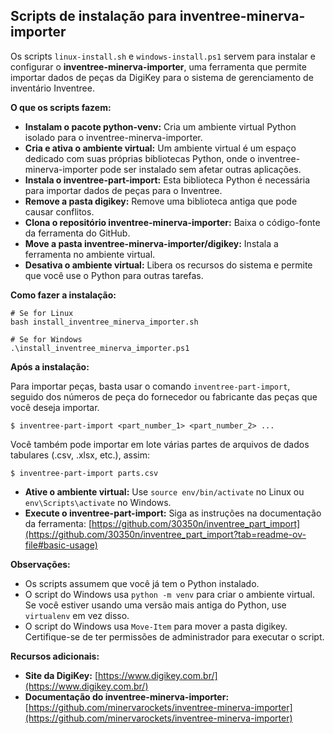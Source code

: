 ## Scripts de instalação para inventree-minerva-importer

Os scripts `linux-install.sh` e `windows-install.ps1` servem para instalar e configurar o **inventree-minerva-importer**, uma ferramenta que permite importar dados de peças da DigiKey para o sistema de gerenciamento de inventário Inventree.

**O que os scripts fazem:**

* **Instalam o pacote python-venv:** Cria um ambiente virtual Python isolado para o inventree-minerva-importer.
* **Cria e ativa o ambiente virtual:** Um ambiente virtual é um espaço dedicado com suas próprias bibliotecas Python, onde o inventree-minerva-importer pode ser instalado sem afetar outras aplicações.
* **Instala o inventree-part-import:** Esta biblioteca Python é necessária para importar dados de peças para o Inventree.
* **Remove a pasta digikey:** Remove uma biblioteca antiga que pode causar conflitos.
* **Clona o repositório inventree-minerva-importer:** Baixa o código-fonte da ferramenta do GitHub.
* **Move a pasta inventree-minerva-importer/digikey:** Instala a ferramenta no ambiente virtual.
* **Desativa o ambiente virtual:** Libera os recursos do sistema e permite que você use o Python para outras tarefas.

**Como fazer a instalação:**
```
# Se for Linux
bash install_inventree_minerva_importer.sh

# Se for Windows
.\install_inventree_minerva_importer.ps1
```

**Após a instalação:**

Para importar peças, basta usar o comando `inventree-part-import`, seguido dos números de peça do fornecedor ou fabricante das peças que você deseja importar.

```
$ inventree-part-import <part_number_1> <part_number_2> ...
```
Você também pode importar em lote várias partes de arquivos de dados tabulares (.csv, .xlsx, etc.), assim:
```
$ inventree-part-import parts.csv
```

* **Ative o ambiente virtual:** Use `source env/bin/activate` no Linux ou `env\Scripts\activate` no Windows.
* **Execute o inventree-part-import:** Siga as instruções na documentação da ferramenta: [https://github.com/30350n/inventree_part_import](https://github.com/30350n/inventree_part_import?tab=readme-ov-file#basic-usage)

**Observações:**

* Os scripts assumem que você já tem o Python instalado.
* O script do Windows usa `python -m venv` para criar o ambiente virtual. Se você estiver usando uma versão mais antiga do Python, use `virtualenv` em vez disso.
* O script do Windows usa `Move-Item` para mover a pasta digikey. Certifique-se de ter permissões de administrador para executar o script.

**Recursos adicionais:**

* **Site da DigiKey:** [https://www.digikey.com.br/](https://www.digikey.com.br/)
* **Documentação do inventree-minerva-importer:** [https://github.com/minervarockets/inventree-minerva-importer](https://github.com/minervarockets/inventree-minerva-importer)
